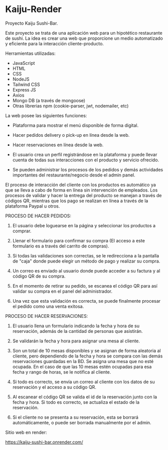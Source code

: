 # Kaiju-Render
Proyecto Kaiju Sushi-Bar.

Este proyecto se trata de una aplicación web para un hipotético restaurante de sushi.
La idea es crear una web que proporcione un medio automatizado y eficiente para la interacción cliente-producto.

Herramientas utilizadas:

- JavaScript
- HTML
- CSS
- NodeJS
- Tailwind CSS
- Express JS
- Axios
- Mongo DB (a través de mongoose)
- Otras librerias npm (cookie-parser, jwt, nodemailer, etc)


La web posee las siguientes funciones:


- Plataforma para mostrar el menú disponible de forma digital.

- Hacer pedidos delivery o pick-up en línea desde la web.

- Hacer reservaciones en línea desde la web.

- El usuario crea un perfil registrándose en la plataforma y puede llevar cuenta de todas sus interacciones con el producto y servicio ofrecido.

- Se pueden administrar los procesos de los pedidos y demás actividades importantes del restaurante/negocio desde el admin panel.



El proceso de interacción del cliente con los productos es automático ya que se lleva a cabo de forma en línea sin intervención de empleados. Los procesos de validar y hacer la entrega del producto se manejan a través de códigos QR, mientras que los pago se realizan en línea a través de la plataforma Paypal u otros.



PROCESO DE HACER PEDIDOS:

1. El usuario debe loguearse en la página y seleccionar los productos a comprar.

2. Llenar el formulario para confirmar su compra (El acceso a este formulario es a través del carrito de compras).

3. Si todas las validaciones son correctas, se le redirecciona a la pantalla de "caja" donde puede elegir un método de pago y realizar su compra.

4. Un correo es enviado al usuario donde puede acceder a su factura y al código QR de su compra.

5. En el momento de retirar su pedido, se escanea el código QR para así validar su compra en el panel del administrador.

6. Una vez que esta validación es correcta, se puede finalmente procesar el pedido como una venta exitosa.




PROCESO DE HACER RESERVACIONES:

1. El usuario llena un formulario indicando la fecha y hora de su reservación, además de la cantidad de personas que asistirán.

2. Se validarán la fecha y hora para asignar una mesa al cliente.

3. Son un total de 10 mesas disponibles y se asignan de forma aleatoria al cliente, pero dependiendo de la fecha y hora se compara con las demás reservaciones guardadas en la BD. Se asigna una mesa que no esté ocupada. En el caso de que las 10 mesas estén ocupadas para esa fecha y rango de horas, se le notifica al cliente.

4. Si todo es correcto, se envía un correo al cliente con los datos de su reservación y el acceso a su código QR.

5. Al escanear el código QR se valida el id de la reservación junto con la fecha y hora. Si todo es correcto, se actualiza el estado de la reservación.

6. Si el cliente no se presenta a su reservación, esta se borrará automáticamente, o puede ser borrada manualmente por el admin.


Sitio web en render:

https://kaiju-sushi-bar.onrender.com/



